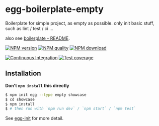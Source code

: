 # egg-boilerplate-empty

Boilerplate for simple project, as empty as possible. only init basic stuff, such as lint / test / ci ...

also see [boilerplate - README](./boilerplate/README.md).

[![NPM version](https://img.shields.io/npm/v/egg-boilerplate-empty.svg?style=flat-square)](https://npmjs.org/package/egg-boilerplate-empty)
[![NPM quality](http://npm.packagequality.com/shield/egg-boilerplate-empty.svg?style=flat-square)](http://packagequality.com/#?package=egg-boilerplate-empty)
[![NPM download](https://img.shields.io/npm/dm/egg-boilerplate-empty.svg?style=flat-square)](https://npmjs.org/package/egg-boilerplate-empty)

[![Continuous Integration](https://github.com/eggjs/egg-boilerplate-empty/actions/workflows/nodejs.yml/badge.svg)](https://github.com/eggjs/egg-boilerplate-empty/actions/workflows/nodejs.yml)
[![Test coverage](https://img.shields.io/codecov/c/github/eggjs/egg-boilerplate-empty.svg?style=flat-square)](https://codecov.io/gh/eggjs/egg-boilerplate-empty)

## Installation

**Don't `npm install` this directly**

```bash
$ npm init egg --type empty showcase
$ cd showcase
$ npm install
$ # then run with `npm run dev` / `npm start` / `npm test`
```

See [egg-init](https://github.com/eggjs/egg-init) for more detail.
